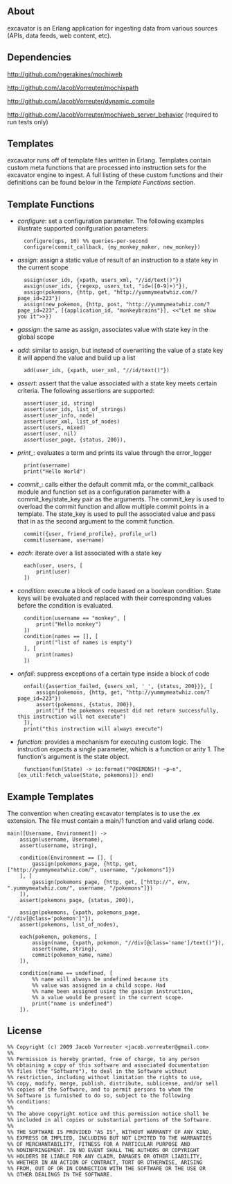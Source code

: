 ## About
excavator is an Erlang application for ingesting data from various 
sources (APIs, data feeds, web content, etc).

## Dependencies
<http://github.com/ngerakines/mochiweb>

<http://github.com/JacobVorreuter/mochixpath>

<http://github.com/JacobVorreuter/dynamic_compile>

<http://github.com/JacobVorreuter/mochiweb_server_behavior> (required to run tests only)

## Templates
excavator runs off of template files written in Erlang. Templates contain custom meta functions that are processed into instruction sets for the excavator engine to ingest. A full listing of these custom functions and their definitions can be found below in the _Template Functions_ section.

## Template Functions
* _configure_: set a configuration parameter. The following examples illustrate supported conifguration parameters:

		configure(qps, 10) %% queries-per-second
		configure(commit_callback, {my_monkey_maker, new_monkey})
* _assign_: assign a static value of result of an instruction to a state key in the current scope

		assign(user_ids, {xpath, users_xml, "//id/text()"})
		assign(user_ids, {regexp, users_txt, "id=([0-9]+)"}),
		assign(pokemons, {http, get, "http://yummymeatwhiz.com/?page_id=223"})
		assign(new_pokemon, {http, post, "http://yummymeatwhiz.com/?page_id=223", [{application_id, "monkeybrains"}], <<"Let me show you it">>})
* _gassign_: the same as assign, associates value with state key in the global scope
* _add_: similar to assign, but instead of overwriting the value of a state key it will append the value and build up a list

		add(user_ids, {xpath, user_xml, "//id/text()"})
* _assert_: assert that the value associated with a state key meets certain criteria. The following assertions are supported:

		assert(user_id, string)
		assert(user_ids, list_of_strings)
		assert(user_info, node)
		assert(user_xml, list_of_nodes)
		assert(users, mixed)
		assert(user, nil)
		assert(user_page, {status, 200}),
* _print__: evaluates a term and prints its value through the error_logger

		print(username)
		print("Hello World")
* _commit__: calls either the default commit mfa, or the commit_callback module and function set as a configuration parameter with a commit_key/state_key pair as the arguments. The commit_key is used to overload the commit function and allow multiple commit points in a template. The state_key is used to pull the associated value and pass that in as the second argument to the commit function.
 
		commit({user, friend_profile}, profile_url)
		commit(username, username)
* _each_: iterate over a list associated with a state key

		each(user, users, [
			print(user)
		])
* _condition_: execute a block of code based on a boolean condition. State keys will be evaluated and replaced with their corresponding values before the condition is evaluated.

		condition(username == "monkey", [
			print("Hello monkey")
		])
		condition(names == [], [
			print("list of names is empty")
		], [
			print(names)
		])
* _onfail_: suppress exceptions of a certain type inside a block of code

		onfail({assertion_failed, {users_xml, '_', {status, 200}}}, [
			assign(pokemons, {http, get, "http://yummymeatwhiz.com/?page_id=223"})
			assert(pokemons, {status, 200}),
			print("if the pokemons request did not return successfully, this instruction will not execute")
		]),
		print("this instruction will always execute")
* _function_: provides a mechanism for executing custom logic. The instruction expects a single parameter, which is a function or arity 1. The function's argument is the state object.

		function(fun(State) -> io:format("POKEMONS!! ~p~n", [ex_util:fetch_value(State, pokemons)]) end)

## Example Templates
The convention when creating excavator templates is to use the .ex extension. The file must contain a main/1 function and valid erlang code.

	main([Username, Environment]) ->
		assign(username, Username),
		assert(username, string),
		
		condition(Environment == [], [
			gassign(pokemons_page, {http, get, ["http://yummymeatwhiz.com/", username, "/pokemons"]})
		], [
			gassign(pokemons_page, {http, get, ["http://", env, ".yummymeatwhiz.com/", username, "/pokemons"]})
		]),
		assert(pokemons_page, {status, 200}),
		
		assign(pokemons, {xpath, pokemons_page, "//div[@class='pokemon']"}),
		assert(pokemons, list_of_nodes),
		
		each(pokemon, pokemons, [
			assign(name, {xpath, pokemon, "//div[@class='name']/text()"}),
			assert(name, string),
			commit(pokemon_name, name)
		]),
		
		condition(name == undefined, [
			%% name will always be undefined because its
			%% value was assigned in a child scope. Had
			%% name been assigned using the gassign instruction,
			%% a value would be present in the current scope.
			print("name is undefined")
		]).
		
## License
	%% Copyright (c) 2009 Jacob Vorreuter <jacob.vorreuter@gmail.com>
	%% 
	%% Permission is hereby granted, free of charge, to any person
	%% obtaining a copy of this software and associated documentation
	%% files (the "Software"), to deal in the Software without
	%% restriction, including without limitation the rights to use,
	%% copy, modify, merge, publish, distribute, sublicense, and/or sell
	%% copies of the Software, and to permit persons to whom the
	%% Software is furnished to do so, subject to the following
	%% conditions:
	%% 
	%% The above copyright notice and this permission notice shall be
	%% included in all copies or substantial portions of the Software.
	%% 
	%% THE SOFTWARE IS PROVIDED "AS IS", WITHOUT WARRANTY OF ANY KIND,
	%% EXPRESS OR IMPLIED, INCLUDING BUT NOT LIMITED TO THE WARRANTIES
	%% OF MERCHANTABILITY, FITNESS FOR A PARTICULAR PURPOSE AND
	%% NONINFRINGEMENT. IN NO EVENT SHALL THE AUTHORS OR COPYRIGHT
	%% HOLDERS BE LIABLE FOR ANY CLAIM, DAMAGES OR OTHER LIABILITY,
	%% WHETHER IN AN ACTION OF CONTRACT, TORT OR OTHERWISE, ARISING
	%% FROM, OUT OF OR IN CONNECTION WITH THE SOFTWARE OR THE USE OR
	%% OTHER DEALINGS IN THE SOFTWARE.